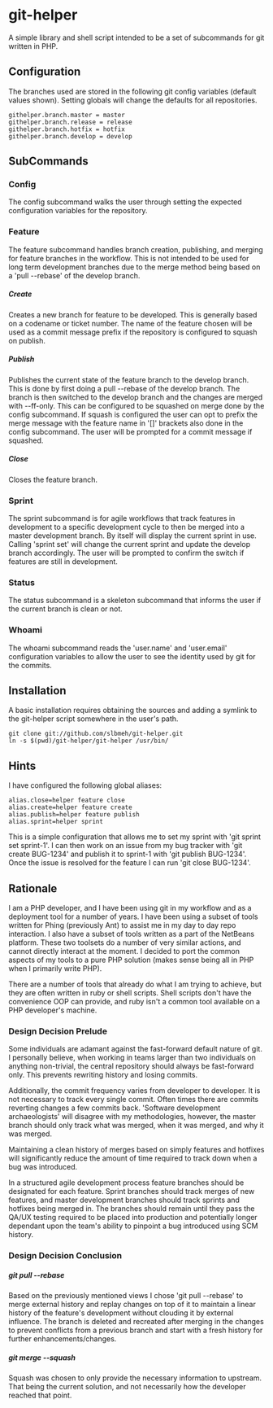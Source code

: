 git-helper
==========
A simple library and shell script intended to be a set of subcommands for git written in PHP.

## Configuration

The branches used are stored in the following git config variables (default values shown).  Setting globals will change the defaults for all repositories.

    githelper.branch.master = master
    githelper.branch.release = release
    githelper.branch.hotfix = hotfix
    githelper.branch.develop = develop

## SubCommands

### Config

The config subcommand walks the user through setting the expected configuration variables for the repository.

### Feature

The feature subcommand handles branch creation, publishing, and merging for feature branches in the workflow.  This is not intended to be used for long term development branches due to the merge method being based on a 'pull --rebase' of the develop branch.

##### Create

Creates a new branch for feature to be developed.  This is generally based on a codename or ticket number.  The name of the feature chosen will be used as a commit message prefix if the repository is configured to squash on publish.

##### Publish

Publishes the current state of the feature branch to the develop branch.  This is done by first doing a pull --rebase of the develop branch.  The branch is then switched to the develop branch and the changes are merged with --ff-only.  This can be configured to be squashed on merge done by the config subcommand.  If squash is configured the user can opt to prefix the merge message with the feature name in '[]' brackets also done in the config subcommand. The user will be prompted for a commit message if squashed.

##### Close

Closes the feature branch.

### Sprint

The sprint subcommand is for agile workflows that track features in development to a specific development cycle to then be merged into a master development branch.  By itself will display the current sprint in use.  Calling 'sprint set' will change the current sprint and update the develop branch accordingly.  The user will be prompted to confirm the switch if features are still in development.

### Status

The status subcommand is a skeleton subcommand that informs the user if the current branch is clean or not.

### Whoami

The whoami subcommand reads the 'user.name' and 'user.email' configuration variables to allow the user to see the identity used by git for the commits.

## Installation

A basic installation requires obtaining the sources and adding a symlink to the git-helper script somewhere in the user's path.

    git clone git://github.com/slbmeh/git-helper.git
    ln -s $(pwd)/git-helper/git-helper /usr/bin/

## Hints

I have configured the following global aliases:

    alias.close=helper feature close
    alias.create=helper feature create
    alias.publish=helper feature publish
    alias.sprint=helper sprint

This is a simple configuration that allows me to set my sprint with 'git sprint set sprint-1'.  I can then work on an issue from my bug tracker with 'git create BUG-1234' and publish it to sprint-1 with 'git publish BUG-1234'.  Once the issue is resolved for the feature I can run 'git close BUG-1234'.

## Rationale

I am a PHP developer, and I have been using git in my workflow and as a deployment tool for a number of years.  I have been using a subset of tools written for Phing (previously Ant) to assist me in my day to day repo interaction.  I also have a subset of tools written as a part of the NetBeans platform.  These two toolsets do a number of very similar actions, and cannot directly interact at the moment.  I decided to port the common aspects of my tools to a pure PHP solution (makes sense being all in PHP when I primarily write PHP).

There are a number of tools that already do what I am trying to achieve, but they are often written in ruby or shell scripts.  Shell scripts don't have the convenience OOP can provide, and ruby isn't a common tool available on a PHP developer's machine.

### Design Decision Prelude

Some individuals are adamant against the fast-forward default nature of git.  I personally believe, when working in teams larger than two individuals on anything non-trivial, the central repository should always be fast-forward only.  This prevents rewriting history and losing commits.

Additionally, the commit frequency varies from developer to developer.  It is not necessary to track every single commit.  Often times there are commits reverting changes a few commits back.  'Software development archaeologists' will disagree with my methodologies, however, the master branch should only track what was merged, when it was merged, and why it was merged.

Maintaining a clean history of merges based on simply features and hotfixes will significantly reduce the amount of time required to track down when a bug was introduced.

In a structured agile development process feature branches should be designated for each feature.  Sprint branches should track merges of new features, and master development branches should track sprints and hotfixes being merged in.  The branches should remain until they pass the QA/UX testing required to be placed into production and potentially longer dependant upon the team's ability to pinpoint a bug introduced using SCM history.

### Design Decision Conclusion

##### git pull --rebase

Based on the previously mentioned views I chose 'git pull --rebase' to merge external history and replay changes on top of it to maintain a linear history of the feature's development without clouding it by external influence.  The branch is deleted and recreated after merging in the changes to prevent conflicts from a previous branch and start with a fresh history for further enhancements/changes.

##### git merge --squash

Squash was chosen to only provide the necessary information to upstream.  That being the current solution, and not necessarily how the developer reached that point.
